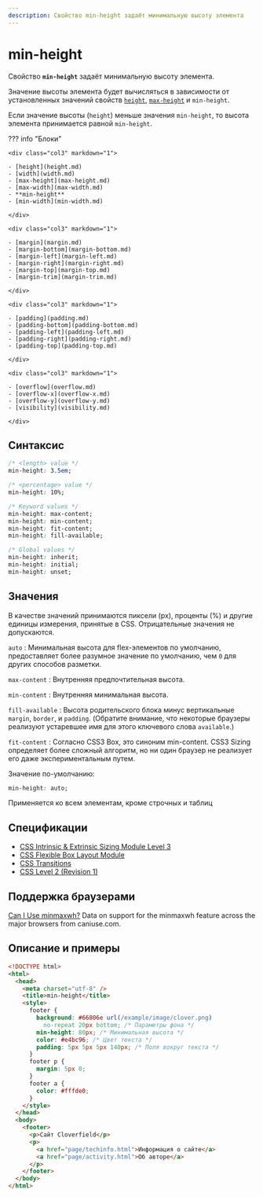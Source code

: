 ```yaml
---
description: Свойство min-height задаёт минимальную высоту элемента
---
```


# min-height

Свойство **`min-height`** задаёт минимальную высоту элемента.

Значение высоты элемента будет вычисляться в зависимости от установленных значений свойств [`height`](height.md), [`max-height`](max-height.md) и `min-height`.

Если значение высоты (`height`) меньше значения `min-height`, то высота элемента принимается равной `min-height`.

??? info "Блоки"

    <div class="col3" markdown="1">

    - [height](height.md)
    - [width](width.md)
    - [max-height](max-height.md)
    - [max-width](max-width.md)
    - **min-height**
    - [min-width](min-width.md)

    </div>

    <div class="col3" markdown="1">

    - [margin](margin.md)
    - [margin-bottom](margin-bottom.md)
    - [margin-left](margin-left.md)
    - [margin-right](margin-right.md)
    - [margin-top](margin-top.md)
    - [margin-trim](margin-trim.md)

    </div>

    <div class="col3" markdown="1">

    - [padding](padding.md)
    - [padding-bottom](padding-bottom.md)
    - [padding-left](padding-left.md)
    - [padding-right](padding-right.md)
    - [padding-top](padding-top.md)

    </div>

    <div class="col3" markdown="1">

    - [overflow](overflow.md)
    - [overflow-x](overflow-x.md)
    - [overflow-y](overflow-y.md)
    - [visibility](visibility.md)

    </div>

## Синтаксис

```css
/* <length> value */
min-height: 3.5em;

/* <percentage> value */
min-height: 10%;

/* Keyword values */
min-height: max-content;
min-height: min-content;
min-height: fit-content;
min-height: fill-available;

/* Global values */
min-height: inherit;
min-height: initial;
min-height: unset;
```

## Значения

В качестве значений принимаются пиксели (px), проценты (%) и другие единицы измерения, принятые в CSS. Отрицательные значения не допускаются.

`auto`
: Минимальная высота для flex-элементов по умолчанию, предоставляет более разумное значение по умолчанию, чем `0` для других способов разметки.

`max-content`
: Внутренняя предпочтительная высота.

`min-content`
: Внутренняя минимальная высота.

`fill-available`
: Высота родительского блока минус вертикальные `margin`, `border`, и `padding`. (Обратите внимание, что некоторые браузеры реализуют устаревшее имя для этого ключевого слова `available`.)

`fit-content`
: Согласно CSS3 Box, это синоним min-content. CSS3 Sizing определяет более сложный алгоритм, но ни один браузер не реализует его даже экспериментальным путем.

Значение по-умолчанию:

```css
min-height: auto;
```

Применяется ко всем элементам, кроме строчных и таблиц

## Спецификации

- [CSS Intrinsic & Extrinsic Sizing Module Level 3](https://drafts.csswg.org/css-sizing-3/#width-height-keywords)
- [CSS Flexible Box Layout Module](https://drafts.csswg.org/css-flexbox-1/#min-auto)
- [CSS Transitions](https://drafts.csswg.org/css-transitions/#animatable-css)
- [CSS Level 2 (Revision 1)](http://www.w3.org/TR/CSS2/visudet.html#min-max-heights)

## Поддержка браузерами

<p class="ciu_embed" data-feature="minmaxwh" data-periods="future_1,current,past_1,past_2">
  <a href="http://caniuse.com/#feat=minmaxwh">Can I Use minmaxwh?</a> Data on support for the minmaxwh feature across the major browsers from caniuse.com.
</p>

## Описание и примеры

```html
<!DOCTYPE html>
<html>
  <head>
    <meta charset="utf-8" />
    <title>min-height</title>
    <style>
      footer {
        background: #66806e url(/example/image/clover.png)
          no-repeat 20px bottom; /* Параметры фона */
        min-height: 80px; /* Минимальная высота */
        color: #e4bc96; /* Цвет текста */
        padding: 5px 5px 5px 140px; /* Поля вокруг текста */
      }
      footer p {
        margin: 5px 0;
      }
      footer a {
        color: #fffde0;
      }
    </style>
  </head>
  <body>
    <footer>
      <p>Сайт Cloverfield</p>
      <p>
        <a href="page/techinfo.html">Информация о сайте</a>
        <a href="page/activity.html">Об авторе</a>
      </p>
    </footer>
  </body>
</html>
```
